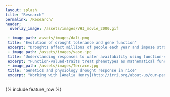 ```yaml
---      
layout: splash
title: "Research"
permalink: /Research/
header:
  overlay_image: /assets/images/VHI_movie_2000.gif
 
 - image_path: assets/images/dali.png
 title: "Evolution of drought tolerance and gene function"
 excerpt: "Droughts affect millions of people each year and impose strong natural selection. As a PhD candidate in the [lab of John Mckay](http://www.mckaylab.colostate.edu/) at Colorado State, I study the evolution of gene function along remotely sensed historic drought frequency gradients in *Arabidopsis thaliana*."
 - image_path: /assets/images/vase.jpg
 title: "Understanding responses to water availability using function-valued-traits"
 excerpt: "Function-valued-traits treat phenotypes as mathematical functions related to development or environment. With [Dave Des Marais](https://www.arboretum.harvard.edu/people/david-des-marais/) at Harvard University, I am applying a function-valued-trait apporoach to understand genetic and interspecific variation in responses to a continuous water availability gradient in *Brachypodium*.  "
 - image_path: /assets/images/Terrace.jpg
 title: "Genetics and physiology drought response in rice"
 excerpt: "Working with [Amelia Henry](http://irri.org/about-us/our-people/specialists/amelia-henry) at the International Rice Research Institute to dissect the genetic and physiological basis of drought responses among diverse varieties of rice."
---
```


{% include feature_row %}


